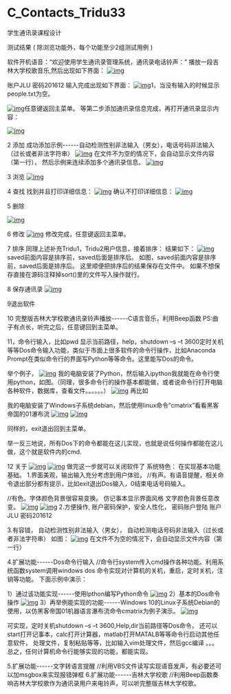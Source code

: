 # C_Contacts_Tridu33
学生通讯录课程设计

测试结果 ( 除浏览功能外，每个功能至少2组测试用例 )

软件开机语音：“欢迎使用学生通讯录管理系统，通讯录电话铃声：” 播放一段吉林大学校歌音乐,然后出现如下界面： [![img](https://github.com/Tridu33/Vnote_Learning/raw/master/CS/_v_images/1552106990_5900.png)](https://github.com/Tridu33/Vnote_Learning/blob/master/CS/_v_images/1552106990_5900.png)

账户JLU 密码201612 输入完成出现如下界面： [![img](https://github.com/Tridu33/Vnote_Learning/raw/master/CS/_v_images/1552106999_9160.png)](https://github.com/Tridu33/Vnote_Learning/blob/master/CS/_v_images/1552106999_9160.png)1，当没有输入的时候显示people.txt为空。

[![img](https://github.com/Tridu33/Vnote_Learning/raw/master/CS/_v_images/1552107018_29758.png)](https://github.com/Tridu33/Vnote_Learning/blob/master/CS/_v_images/1552107018_29758.png)任意键返回主菜单。 等第二步添加通讯录信息完成，再打开通讯录显示内容：

[![img](https://github.com/Tridu33/Vnote_Learning/raw/master/CS/_v_images/1552107043_23501.png)](https://github.com/Tridu33/Vnote_Learning/blob/master/CS/_v_images/1552107043_23501.png)

2	添加 成功添加示例------自动检测性别非法输入（男女），电话号码非法输入（过长或者非法字符串） [![img](https://github.com/Tridu33/Vnote_Learning/raw/master/CS/_v_images/1552107053_9084.png)](https://github.com/Tridu33/Vnote_Learning/blob/master/CS/_v_images/1552107053_9084.png) 在文件不为空的情况下，会自动显示文件内容（第一行）， 然后示例来连续添加多个通讯录信息。 [![img](https://github.com/Tridu33/Vnote_Learning/raw/master/CS/_v_images/1552107061_30149.png)](https://github.com/Tridu33/Vnote_Learning/blob/master/CS/_v_images/1552107061_30149.png)

3 浏览 [![img](https://github.com/Tridu33/Vnote_Learning/raw/master/CS/_v_images/1552107069_21915.png)](https://github.com/Tridu33/Vnote_Learning/blob/master/CS/_v_images/1552107069_21915.png)

4 查找 找到并且打印详细信息： [![img](https://github.com/Tridu33/Vnote_Learning/raw/master/CS/_v_images/1552107080_31222.png)](https://github.com/Tridu33/Vnote_Learning/blob/master/CS/_v_images/1552107080_31222.png) 确认不打印详细信息： [![img](https://github.com/Tridu33/Vnote_Learning/raw/master/CS/_v_images/1552107087_10625.png)](https://github.com/Tridu33/Vnote_Learning/blob/master/CS/_v_images/1552107087_10625.png)

5 删除

[![img](https://github.com/Tridu33/Vnote_Learning/raw/master/CS/_v_images/1552107096_19583.png)](https://github.com/Tridu33/Vnote_Learning/blob/master/CS/_v_images/1552107096_19583.png)

6 修改 [![img](https://github.com/Tridu33/Vnote_Learning/raw/master/CS/_v_images/1552107105_30807.png)](https://github.com/Tridu33/Vnote_Learning/blob/master/CS/_v_images/1552107105_30807.png) 修改完成，任意键返回主菜单。

7 排序 同理上述补充Tridu1，Tridu2用户信息，接着排序： 结果如下： [![img](https://github.com/Tridu33/Vnote_Learning/raw/master/CS/_v_images/1552107114_31044.png)](https://github.com/Tridu33/Vnote_Learning/blob/master/CS/_v_images/1552107114_31044.png)saved前面内容是排序前，saved后面是排序后。 如图，saved前面内容是排序前，saved后面是排序后。 这里顺便把排序后的结果保存在文件中。 如果不想保存直接在源码注释掉sort()里的文件写入操作就行。

8 保存通讯录 [![img](https://github.com/Tridu33/Vnote_Learning/raw/master/CS/_v_images/1552107123_24656.png)](https://github.com/Tridu33/Vnote_Learning/blob/master/CS/_v_images/1552107123_24656.png)

9退出软件

10 完整版吉林大学校歌通讯录铃声播放------C语言音乐，利用Beep函数 PS:曲子有点长，听完之后，任意键回到主菜单。

11，命令行输入，比如pwd 显示当前路径，help，shutdown –s –t 3600定时关机等等Dos命令输入功能，类似于市面上很多软件的命令行操作，比如Anaconda Prompt在类似命令行的界面写Python等等命令。这里能写Dos的命令。

举个例子， [![img](https://github.com/Tridu33/Vnote_Learning/raw/master/CS/_v_images/1552107141_18465.png)](https://github.com/Tridu33/Vnote_Learning/blob/master/CS/_v_images/1552107141_18465.png) 我的电脑安装了Python，然后输入ipython我就能在命令行使用python，如图。（同理，很多命令行的操作基本都能做，或者说命令行打开电脑各种软件，数据库，查看文件。。。。。。） [![img](https://github.com/Tridu33/Vnote_Learning/raw/master/CS/_v_images/1552107154_27266.png)](https://github.com/Tridu33/Vnote_Learning/blob/master/CS/_v_images/1552107154_27266.png) 再比如

我的电脑安装了Windows子系统debian，然后使用linux命令“cmatrix”看看黑客帝国的01瀑布流 [![img](https://github.com/Tridu33/Vnote_Learning/raw/master/CS/_v_images/1552107164_9174.png)](https://github.com/Tridu33/Vnote_Learning/blob/master/CS/_v_images/1552107164_9174.png) [![img](https://github.com/Tridu33/Vnote_Learning/raw/master/CS/_v_images/1552107171_19619.png)](https://github.com/Tridu33/Vnote_Learning/blob/master/CS/_v_images/1552107171_19619.png)

同样的，exit退出回到主菜单。

举一反三地说，所有Dos下的命令都能在这儿实现，也就是说任何操作都能在这儿做，这个就是软件内的cmd.

12 关于 [![img](https://github.com/Tridu33/Vnote_Learning/raw/master/CS/_v_images/1552107181_29011.png)](https://github.com/Tridu33/Vnote_Learning/blob/master/CS/_v_images/1552107181_29011.png) [![img](https://github.com/Tridu33/Vnote_Learning/raw/master/CS/_v_images/1552107190_3503.png)](https://github.com/Tridu33/Vnote_Learning/blob/master/CS/_v_images/1552107190_3503.png) 做完这一步就可以关闭软件了 系统特色： 在实现基本功能基础。 1.界面美观，输出输入充分考虑到用户体验， //有声。有语音提醒，相关命令退出部分都有提示，比如exit退出Dos输入，0结束电话号码输入。

//有色。字体颜色背景很容易变换。 仿记事本显示界面风格 文字颜色背景任意改变。 [![img](https://github.com/Tridu33/Vnote_Learning/raw/master/CS/_v_images/1552107202_8770.png)](https://github.com/Tridu33/Vnote_Learning/blob/master/CS/_v_images/1552107202_8770.png) [![img](https://github.com/Tridu33/Vnote_Learning/raw/master/CS/_v_images/1552107215_19651.png)](https://github.com/Tridu33/Vnote_Learning/blob/master/CS/_v_images/1552107215_19651.png) 2.方便操作, 账户密码保护，安全人性化， 密码账户登陆 账户JLU 密码201612

3.有容错， 自动检测性别非法输入（男女）， 自动检测电话号码非法输入（过长或者非法字符串） 如图： [![img](https://github.com/Tridu33/Vnote_Learning/raw/master/CS/_v_images/1552107223_25859.png)](https://github.com/Tridu33/Vnote_Learning/blob/master/CS/_v_images/1552107223_25859.png) 在文件不为空的情况下，会自动显示文件内容（第一行）

4.扩展功能------Dos命令行输入 //命令行system传入cmd操作各种功能。利用系统函数system调用windows dos 命令实现对计算机的关机，重启，定时关机，注销等功能。 下面示例中演示：

1）通过该功能实现------使用Ipthon编写Python命令 [![img](https://github.com/Tridu33/Vnote_Learning/raw/master/CS/_v_images/1552107236_9128.png)](https://github.com/Tridu33/Vnote_Learning/blob/master/CS/_v_images/1552107236_9128.png) 2）基本的Dos命令操作 [![img](https://github.com/Tridu33/Vnote_Learning/raw/master/CS/_v_images/1552107244_9596.png)](https://github.com/Tridu33/Vnote_Learning/blob/master/CS/_v_images/1552107244_9596.png) 3）再举例能实现的功能------Windows 10的Linux子系统Debian的使用，以仿黑客帝国01机器语言瀑布流命令cmatrix为例子演示。 [![img](https://github.com/Tridu33/Vnote_Learning/raw/master/CS/_v_images/1552107272_10982.png)](https://github.com/Tridu33/Vnote_Learning/blob/master/CS/_v_images/1552107272_10982.png)

可实现，定时关机shutdown –s –t 3600,Help,dir当前路径等Dos命令， 还可以start打开记事本，calc打开计算器，matlab打开MATALB等等命令行启动其他任意软件， 处理文件，复制粘贴等等，比如输入vim处理文件，然后gcc编译 。。。 总之，任何计算机命令行能够实现的功能，都能实现。

5.扩展功能------文字转语言提醒 //利用VBS文件读写实现语音发声，有必要还可以加msgbox来实现报错弹框 6.扩展功能------吉林大学校歌 //利用Beep函数奏响吉林大学校歌作为通讯录用户来电铃声，可以听完整版吉林大学校歌。

